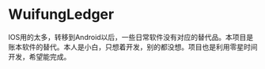 # WuifungLedger
IOS用的太多，转移到Android以后，一些日常软件没有对应的替代品。本项目是账本软件的替代。本人是小白，只想着开发，别的都没想。项目也是利用零星时间开发，希望能完成。
